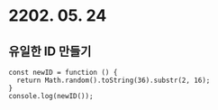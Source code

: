# 2202. 05. 24

## 유일한 ID 만들기

```
const newID = function () {
  return Math.random().toString(36).substr(2, 16);
}
console.log(newID());
```

